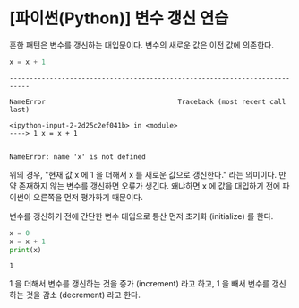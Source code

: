 # [파이썬(Python)] 변수 갱신 연습
흔한 패턴은 변수를 갱신하는 대입문이다. 변수의 새로운 값은 이전 값에 의존한다.


```python
x = x + 1
```


    ---------------------------------------------------------------------------

    NameError                                 Traceback (most recent call last)

    <ipython-input-2-2d25c2ef041b> in <module>
    ----> 1 x = x + 1
    

    NameError: name 'x' is not defined


위의 경우, "현재 값 x 에 1 을 더해서 x 를 새로운 값으로 갱신한다." 라는 의미이다. 만약 존재하지 않는 변수를 갱신하면 오류가 생긴다. 왜냐하면 x 에 값을 대입하기 전에 파이썬이 오른쪽을 먼저 평가하기 때문이다.

변수를 갱신하기 전에 간단한 변수 대입으로 통산 먼저 초기화 (initialize) 를 한다.


```python
x = 0
x = x + 1
print(x)
```

    1
    

1 을 더해서 변수를 갱신하는 것을 증가 (increment) 라고 하고, 1 을 빼서 변수를 갱신하는 것을 감소 (decrement) 라고 한다. 
